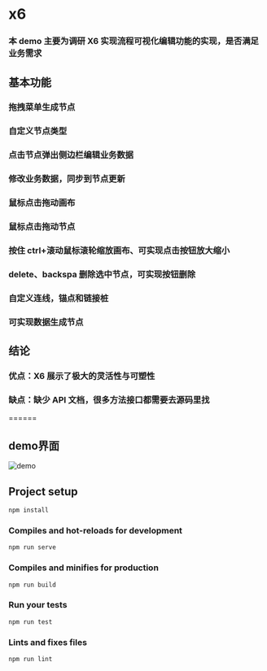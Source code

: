# x6

### 本 demo 主要为调研 X6 实现流程可视化编辑功能的实现，是否满足业务需求

## 基本功能

### 拖拽菜单生成节点

### 自定义节点类型

### 点击节点弹出侧边栏编辑业务数据

### 修改业务数据，同步到节点更新

### 鼠标点击拖动画布

### 鼠标点击拖动节点

### 按住 ctrl+滚动鼠标滚轮缩放画布、可实现点击按钮放大缩小

### delete、backspa 删除选中节点，可实现按钮删除

### 自定义连线，锚点和链接桩

### 可实现数据生成节点

## 结论

### 优点：X6 展示了极大的灵活性与可塑性

### 缺点：缺少 API 文档，很多方法接口都需要去源码里找
======
## demo界面

![demo](https://raw.githubusercontent.com/fastTofast/picture/master/image.png?token=AHA6JXDSQFG5LESCFJ66HFS6S7H46)

## Project setup

```
npm install
```

### Compiles and hot-reloads for development

```
npm run serve
```

### Compiles and minifies for production

```
npm run build
```

### Run your tests

```
npm run test
```

### Lints and fixes files

```
npm run lint
```
